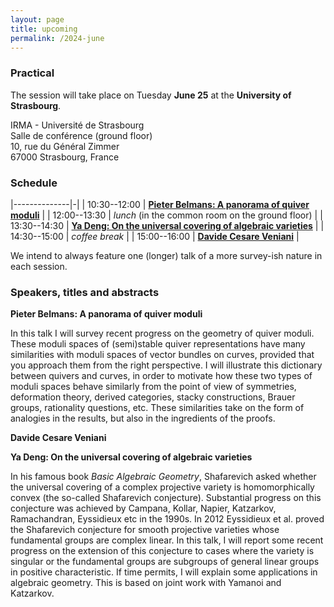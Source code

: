 ```yaml
---
layout: page
title: upcoming
permalink: /2024-june
---
```


### Practical

The session will take place on Tuesday **June 25** at the **University of Strasbourg**.

IRMA - Université de Strasbourg<br>
Salle de conférence (ground floor)<br>
10, rue du Général Zimmer<br>
67000 Strasbourg, France

### Schedule

|--------------|-|
| 10:30--12:00 | [**Pieter Belmans: A panorama of quiver moduli**](#belmans) |
| 12:00--13:30 | _lunch_ (in the common room on the ground floor) |
| 13:30--14:30 | [**Ya Deng: On the universal covering of algebraic varieties**](#deng) |
| 14:30--15:00 | _coffee break_ |
| 15:00--16:00 | [**Davide Cesare Veniani**](#cesare-veniani) |

We intend to always feature one (longer) talk of a more survey-ish nature in each session.

### Speakers, titles and abstracts

**Pieter Belmans: A panorama of quiver moduli**
<a name="belmans"></a>

In this talk I will survey recent progress on the geometry of quiver moduli.
These moduli spaces of (semi)stable quiver representations
have many similarities with moduli spaces of vector bundles on curves,
provided that you approach them from the right perspective.
I will illustrate this dictionary between quivers and curves,
in order to motivate how these two types of moduli spaces behave
similarly from the point of view of
symmetries,
deformation theory,
derived categories,
stacky constructions,
Brauer groups,
rationality questions,
etc.
These similarities take on the form of analogies in the results,
but also in the ingredients of the proofs.

**Davide Cesare Veniani**
<a name="cesare-veniani"></a>

**Ya Deng: On the universal covering of algebraic varieties**
<a name="deng"></a>

In his famous book _Basic Algebraic Geometry_, Shafarevich asked whether the universal covering of a complex projective variety is homomorphically convex (the so-called Shafarevich conjecture). Substantial progress on this conjecture was achieved by Campana, Kollar, Napier, Katzarkov, Ramachandran, Eyssidieux etc in the 1990s. In 2012 Eyssidieux et al. proved the Shafarevich conjecture for smooth projective varieties whose fundamental groups are complex linear.  In this talk, I will report some recent progress on the extension of this conjecture to cases where the variety is singular or the fundamental groups are subgroups of general linear groups in positive characteristic. If time permits, I will explain some applications in algebraic geometry. This is based on joint work with Yamanoi and Katzarkov.
